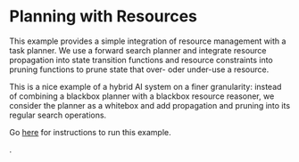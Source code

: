 # Planning with Resources

This example provides a simple integration of resource management with a task
planner.  We use a forward search planner and integrate resource propagation
into state transition functions and resource constraints into pruning functions
to prune state that over- oder under-use a resource.

This is a nice example of a hybrid AI system on a finer granularity: instead of
combining a blackbox planner with a blackbox resource reasoner, we consider the
planner as a whitebox and add propagation and pruning into its regular search
operations.

Go
[here](https://github.com/uwe-koeckemann/AIDDL/tree/master/example/planning-with-resources)
for instructions to run this example.

.
